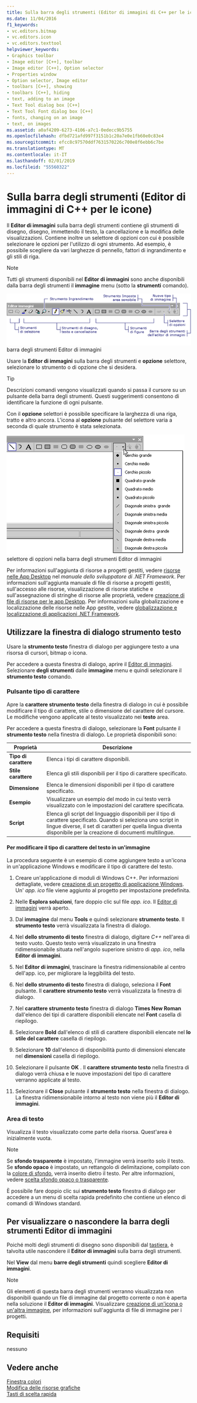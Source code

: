 ```yaml
---
title: Sulla barra degli strumenti (Editor di immagini di C++ per le icone)
ms.date: 11/04/2016
f1_keywords:
- vc.editors.bitmap
- vc.editors.icon
- vc.editors.texttool
helpviewer_keywords:
- Graphics toolbar
- Image editor [C++], toolbar
- Image editor [C++], Option selector
- Properties window
- Option selector, Image editor
- toolbars [C++], showing
- toolbars [C++], hiding
- text, adding to an image
- Text Tool dialog box [C++]
- Text Tool Font dialog box [C++]
- fonts, changing on an image
- text, on images
ms.assetid: a0af4209-6273-4106-a7c1-0edecc9b5755
ms.openlocfilehash: dfbd721afd997f3151b1c20a7e0e1fb60e0c83e4
ms.sourcegitcommit: efcc8c97570ddf7631570226c700e8f6ebb6c7be
ms.translationtype: MT
ms.contentlocale: it-IT
ms.lasthandoff: 02/01/2019
ms.locfileid: "55560322"
---
```

# <a name="toolbar-c-image-editor-for-icons"></a>Sulla barra degli strumenti (Editor di immagini di C++ per le icone)

Il **Editor di immagini** sulla barra degli strumenti contiene gli strumenti di disegno, disegno, immettendo il testo, la cancellazione e la modifica delle visualizzazioni. Contiene inoltre un selettore di opzioni con cui è possibile selezionare le opzioni per l'utilizzo di ogni strumento. Ad esempio, è possibile scegliere da vari larghezze di pennello, fattori di ingrandimento e gli stili di riga.

> [!NOTE]
> Tutti gli strumenti disponibili nel **Editor di immagini** sono anche disponibili dalla barra degli strumenti il **immagine** menu (sotto la **strumenti** comando).

![Barra degli strumenti Editor di immagini](../mfc/media/vcimageeditortoolbar.gif "vcImageEditorToolbar") barra degli strumenti Editor di immagini

Usare la **Editor di immagini** sulla barra degli strumenti e **opzione** selettore, selezionare lo strumento o di opzione che si desidera.

> [!TIP]
> Descrizioni comandi vengono visualizzati quando si passa il cursore su un pulsante della barra degli strumenti. Questi suggerimenti consentono di identificare la funzione di ogni pulsante.

Con il **opzione** selettori è possibile specificare la larghezza di una riga, tratto e altro ancora. L'icona al **opzione** pulsante del selettore varia a seconda di quale strumento è stata selezionata.

![Disegno di&#45;selettore di forma nella barra degli strumenti Editor di immagini](../mfc/media/vcimageeditortoolbaroptionselector.gif "vcImageEditorToolbarOptionSelector") selettore di opzioni nella barra degli strumenti Editor di immagini

Per informazioni sull'aggiunta di risorse a progetti gestiti, vedere [risorse nelle App Desktop](/dotnet/framework/resources/index) nel *manuale dello sviluppatore di .NET Framework*. Per informazioni sull'aggiunta manuale di file di risorse a progetti gestiti, sull'accesso alle risorse, visualizzazione di risorse statiche e sull'assegnazione di stringhe di risorse alle proprietà, vedere [creazione di file di risorse per le app Desktop](/dotnet/framework/resources/creating-resource-files-for-desktop-apps). Per informazioni sulla globalizzazione e localizzazione delle risorse nelle App gestite, vedere [globalizzazione e localizzazione di applicazioni .NET Framework](/dotnet/standard/globalization-localization/index).

## <a name="use-the-text-tool-dialog-box"></a>Utilizzare la finestra di dialogo strumento testo

Usare la **strumento testo** finestra di dialogo per aggiungere testo a una risorsa di cursori, bitmap o icona.

Per accedere a questa finestra di dialogo, aprire il [Editor di immagini](../windows/window-panes-image-editor-for-icons.md). Selezionare **degli strumenti** dalle **immagine** menu e quindi selezionare il **strumento testo** comando.

### <a name="font-button"></a>Pulsante tipo di carattere

Apre la **carattere strumento testo** della finestra di dialogo in cui è possibile modificare il tipo di carattere, stile o dimensione del carattere del cursore. Le modifiche vengono applicate al testo visualizzato nei **testo** area.

Per accedere a questa finestra di dialogo, selezionare la **Font** pulsante il **strumento testo** nella finestra di dialogo. Le proprietà disponibili sono:

|Proprietà|Descrizione|
|---|---|
|**Tipo di carattere**|Elenca i tipi di carattere disponibili.|
|**Stile carattere**|Elenca gli stili disponibili per il tipo di carattere specificato.|
|**Dimensione**|Elenca le dimensioni disponibili per il tipo di carattere specificato.|
|**Esempio**|Visualizzare un esempio del modo in cui testo verrà visualizzato con le impostazioni del carattere specificata.|
|**Script**|Elenca gli script del linguaggio disponibili per il tipo di carattere specificato. Quando si seleziona uno script in lingue diverse, il set di caratteri per quella lingua diventa disponibile per la creazione di documenti multilingue.|

#### <a name="to-change-the-font-of-text-on-an-image"></a>Per modificare il tipo di carattere del testo in un'immagine

La procedura seguente è un esempio di come aggiungere testo a un'icona in un'applicazione Windows e modificare il tipo di carattere del testo.

1. Creare un'applicazione di moduli di Windows C++. Per informazioni dettagliate, vedere [creazione di un progetto di applicazione Windows](/previous-versions/visualstudio/visual-studio-2010/42wc9kk5). Un' *app. ico* file viene aggiunto al progetto per impostazione predefinita.

1. Nelle **Esplora soluzioni**, fare doppio clic sul file *app. ico*. Il [Editor di immagini](../windows/image-editor-for-icons.md) verrà aperto.

1. Dal **immagine** dal menu **Tools** e quindi selezionare **strumento testo**. Il **strumento testo** verrà visualizzata la finestra di dialogo.

1. Nel **dello strumento di testo** finestra di dialogo, digitare *C++* nell'area di testo vuoto. Questo testo verrà visualizzato in una finestra ridimensionabile situata nell'angolo superiore sinistro di *app. ico*, nella **Editor di immagini**.

1. Nel **Editor di immagini**, trascinare la finestra ridimensionabile al centro dell'app. ico, per migliorare la leggibilità del testo.

1. Nel **dello strumento di testo** finestra di dialogo, seleziona il **Font** pulsante. Il **carattere strumento testo** verrà visualizzata la finestra di dialogo.

1. Nel **carattere strumento testo** finestra di dialogo **Times New Roman** dall'elenco dei tipi di carattere disponibili elencate nel **Font** casella di riepilogo.

1. Selezionare **Bold** dall'elenco di stili di carattere disponibili elencate nel **lo stile del carattere** casella di riepilogo.

1. Selezionare **10** dall'elenco di disponibilità punto di dimensioni elencate nel **dimensioni** casella di riepilogo.

1. Selezionare il pulsante **OK** . Il **carattere strumento testo** nella finestra di dialogo verrà chiusa e le nuove impostazioni del tipo di carattere verranno applicate al testo.

1. Selezionare il **Close** pulsante il **strumento testo** nella finestra di dialogo. La finestra ridimensionabile intorno al testo non viene più il **Editor di immagini**.

### <a name="text-area"></a>Area di testo

Visualizza il testo visualizzato come parte della risorsa. Quest'area è inizialmente vuota.

> [!NOTE]
> Se **sfondo trasparente** è impostato, l'immagine verrà inserito solo il testo. Se **sfondo opaco** è impostato, un rettangolo di delimitazione, compilato con la [colore di sfondo](../windows/selecting-foreground-or-background-colors-image-editor-for-icons.md), verrà inserito dietro il testo. Per altre informazioni, vedere [scelta sfondo opaco o trasparente](../windows/choosing-a-transparent-or-opaque-background-image-editor-for-icons.md).

È possibile fare doppio clic sui **strumento testo** finestra di dialogo per accedere a un menu di scelta rapida predefinito che contiene un elenco di comandi di Windows standard.

## <a name="to-display-or-hide-the-image-editor-toolbar"></a>Per visualizzare o nascondere la barra degli strumenti Editor di immagini

Poiché molti degli strumenti di disegno sono disponibili dal [tastiera](../windows/accelerator-keys-image-editor-for-icons.md), è talvolta utile nascondere il **Editor di immagini** sulla barra degli strumenti.

Nel **View** dal menu **barre degli strumenti** quindi scegliere **Editor di immagini**.

   > [!NOTE]
   > Gli elementi di questa barra degli strumenti verranno visualizzata non disponibili quando un file di immagine dal progetto corrente o non è aperta nella soluzione il **Editor di immagini**. Visualizzare [creazione di un'icona o un'altra immagine](../windows/creating-an-icon-or-other-image-image-editor-for-icons.md), per informazioni sull'aggiunta di file di immagine per i progetti.

## <a name="requirements"></a>Requisiti

nessuno

## <a name="see-also"></a>Vedere anche

[Finestra colori](../windows/colors-window-image-editor-for-icons.md)<br/>
[Modifica delle risorse grafiche](../windows/editing-graphical-resources-image-editor-for-icons.md)<br/>
[Tasti di scelta rapida](../windows/accelerator-keys-image-editor-for-icons.md)<br/>